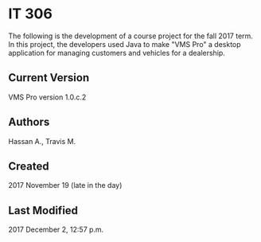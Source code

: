 # IT 306
The following is the development of a course project for the fall 2017 term.  In this project, the developers used Java to make "VMS Pro" a desktop application for managing customers and vehicles for a dealership. 

## Current Version
VMS Pro version 1.0.c.2

## Authors
Hassan A.,
Travis M.

## Created
2017 November 19 (late in the day)

## Last Modified
2017 December 2, 12:57 p.m.
